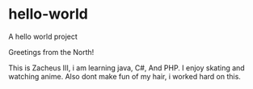 # hello-world
A hello world project

Greetings from the North!

This is Zacheus III, i am learning java, C#, And PHP. 
I enjoy skating and watching anime. Also dont make fun of my hair, i worked hard on this.
